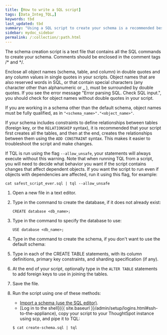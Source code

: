 ```yaml
---
title: [How to write a SQL script]
tags: [Data_Integ_TQL,]
keywords: tbd
last_updated: tbd
summary: "Using a SQL script to create your schema is a recommended best practice. This makes it easier to adjust the schema definitions and recreate the schema quickly, if needed."
sidebar: mydoc_sidebar
permalink: /:collection/:path.html
---
```

The schema creation script is a text file that contains all the SQL commands to create your schema. Comments should be enclosed in the comment tags /\* and \*/.

Enclose all object names (schema, table, and column) in double quotes and any column values in single quotes in your scripts. Object names that are also reserved words in SQL, or that contain special characters (any character other than alphanumeric or _ ), must be surrounded by double quotes. If you see the error message "Error parsing SQL. Check SQL input.", you should check for object names without double quotes in your script.

If you are working in a schema other than the default schema, object names must be fully qualified, as in `"<schema_name>"."<object_name>"`.

If your schema includes constraints to define relationships between tables (foreign key, or the `RELATIONSHIP` syntax), it is recommended that your script first creates all the tables, and then at the end, creates the relationships between them using the `ADD CONSTRAINT` syntax. This makes it easier to troubleshoot the script and make changes.

If TQL is run using the flag `--allow_unsafe`, your statements will always execute without this warning. Note that when running TQL from a script, you will need to decide what behavior you want if the script contains changes that affect dependent objects. If you want the script to run even if objects with dependencies are affected, run it using this flag, for example:

```
cat safest_script_ever.sql | tql --allow_unsafe
```

1. Open a new file in a text editor.
2. Type in the command to create the database, if it does not already exist:

    ```
    CREATE database <db_name>;
    ```

3. Type in the command to specify the database to use:

    ```
    USE database <db_name>;
    ```

4. Type in the command to create the schema, if you don't want to use the default schema:
5. Type in each of the CREATE TABLE statements, with its column definitions, primary key constraints, and sharding specification (if any).
6. At the end of your script, optionally type in the `ALTER TABLE` statements to add foreign keys to use in joining the tables.
7. Save the file.
8. Run the script using one of these methods:

    -   [Import a schema (use the SQL editor)](upload-sql-script.html#).
    -   [Log in to the shell]({{ site.baseurl }}/admin/setup/logins.html#ssh-to-the-appliance), copy your script to your ThoughtSpot instance using scp, and pipe it to TQL:
    ```
    $ cat create-schema.sql | tql
    ```
